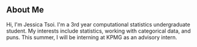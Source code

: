 ## About Me

Hi, I'm Jessica Tsoi. I'm a 3rd year computational statistics undergraduate student. My interests include statistics, working with categorical data, and puns. This summer, I will be interning at KPMG as an advisory intern.
